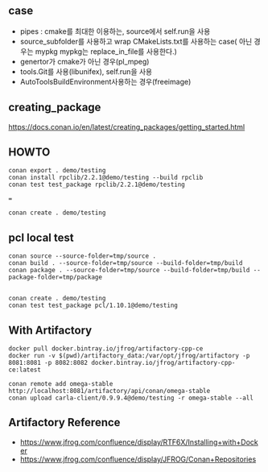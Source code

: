 ## case
- pipes : cmake를 최대한 이용하는, source에서 self.run을 사용
- source_subfolder를 사용하고 wrap CMakeLists.txt를 사용하는 case( 아닌 경우는 mypkg mypkg는 replace_in_file를 사용한다.)
- genertor가 cmake가 아닌 경우(pl_mpeg)
- tools.Git를 사용(libunifex), self.run을 사용
- AutoToolsBuildEnvironment사용하는 경우(freeimage)


## creating_package
https://docs.conan.io/en/latest/creating_packages/getting_started.html


## HOWTO
   
    conan export . demo/testing
    conan install rpclib/2.2.1@demo/testing --build rpclib
    conan test test_package rpclib/2.2.1@demo/testing

    = 

    conan create . demo/testing


## pcl local test

    conan source --source-folder=tmp/source .
    conan build . --source-folder=tmp/source --build-folder=tmp/build
    conan package . --source-folder=tmp/source --build-folder=tmp/build --package-folder=tmp/package


    conan create . demo/testing
    conan test test_package pcl/1.10.1@demo/testing


## With Artifactory

    docker pull docker.bintray.io/jfrog/artifactory-cpp-ce
    docker run -v $(pwd)/artifactory_data:/var/opt/jfrog/artifactory -p 8081:8081 -p 8082:8082 docker.bintray.io/jfrog/artifactory-cpp-ce:latest
    
    conan remote add omega-stable http://localhost:8081/artifactory/api/conan/omega-stable
    conan upload carla-client/0.9.9.4@demo/testing -r omega-stable --all

## Artifactory Reference
- https://www.jfrog.com/confluence/display/RTF6X/Installing+with+Docker
- https://www.jfrog.com/confluence/display/JFROG/Conan+Repositories    